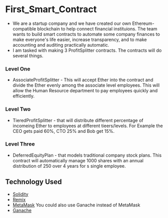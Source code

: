 # First_Smart_Contract

* We are a startup company and we have created our own Ethereum-compatible blockchain to help connect financial instituions. The team wants to build smart contracts to automate
some company finances to make everyone's life easier, increase transparency, and to make accounting and auditing practically automatic. 
* I am tasked with making 3 ProfitSplitter contracts. The contracts will do several things.

### Level One
* AssociateProfitSplitter - This will accept Ether into the contract and divide the Ether evenly among the associate level employees.
This will allow the Human Resource department to pay employees quickly and efficiently.

### Level Two
* TieredProfitSplitter - that will distribute different percentage of incomeing Ether to employees at different tieers/levels. For Example the CEO gets paid 60%, CTO 25% 
and Bob get 15%.

### Level Three 
* DeferredEquityPlan - that models traditional company stock plans. This contract will automatically manage 1000 shares with an annual distribution of 250 over 4 years
for s single employee.


## Technology Used
- [Solidity](https://docs.soliditylang.org/en/v0.8.9/)
- [Remix](https://remix.ethereum.org/#optimize=false&runs=200&evmVersion=null&version=soljson-v0.8.7+commit.e28d00a7.js)
- [MetaMask](https://metamask.io/)
You could also use Ganache instead of MetaMask
- [Ganache](https://www.trufflesuite.com/ganache)
